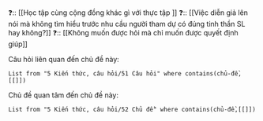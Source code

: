 ❓:: [[Học tập cùng cộng đồng khác gì với thực tập ]]
❓:: [[Việc diễn giả lên nói mà không tìm hiểu trước nhu cầu người tham dự có đúng tinh thần SL hay không?]]
❓:: [[Không muốn được hỏi mà chỉ muốn được quyết định giúp]]

Câu hỏi liên quan đến chủ đề này:
```dataview
List from "5 Kiến thức, câu hỏi/51 Câu hỏi" where contains(chủ-đề,[[]]) 
```

Chủ đề quan tâm đến chủ đề này:
```dataview
List from "5 Kiến thức, câu hỏi/52 Chủ đề" where contains(chủ-đề,[[]]) 
```
 